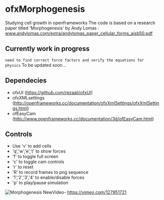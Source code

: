 # ofxMorphogenesis
Studying cell growth in openframeworks
The code is based on a research paper titled 'Morphogenesis' by Andy Lomas :
www.andylomas.com/extra/andylomas_paper_cellular_forms_aisb50.pdf

## Currently work in progress
`need to find correct force factors and verify the equations for physics`
To be updated soon...

## Dependecies
- ofxUI (https://github.com/rezaali/ofxUI) 
- ofxXMLsettings (http://openframeworks.cc/documentation/ofxXmlSettings/ofxXmlSettings.html)
- ofEasyCam (http://www.openframeworks.cc/documentation/3d/ofEasyCam.html)
 
## Controls 
- Use 'v' to add cells
- 'q','w','e','t' to show forces
- 'f' to toggle full screen
- 'c' to toggle cam controls
- 'r' to reset
- 'R' to record frames to png sequence
- '1','2','3','4' to enable/disable forces
- 'p' to play/pause simulation

![Morphogenesis](http://41.media.tumblr.com/c9c511811f0551b79991a7597a46f391/tumblr_nlk1hrxyxL1rssn8bo1_1280.jpg)
NewVideo- 
https://vimeo.com/127951721

